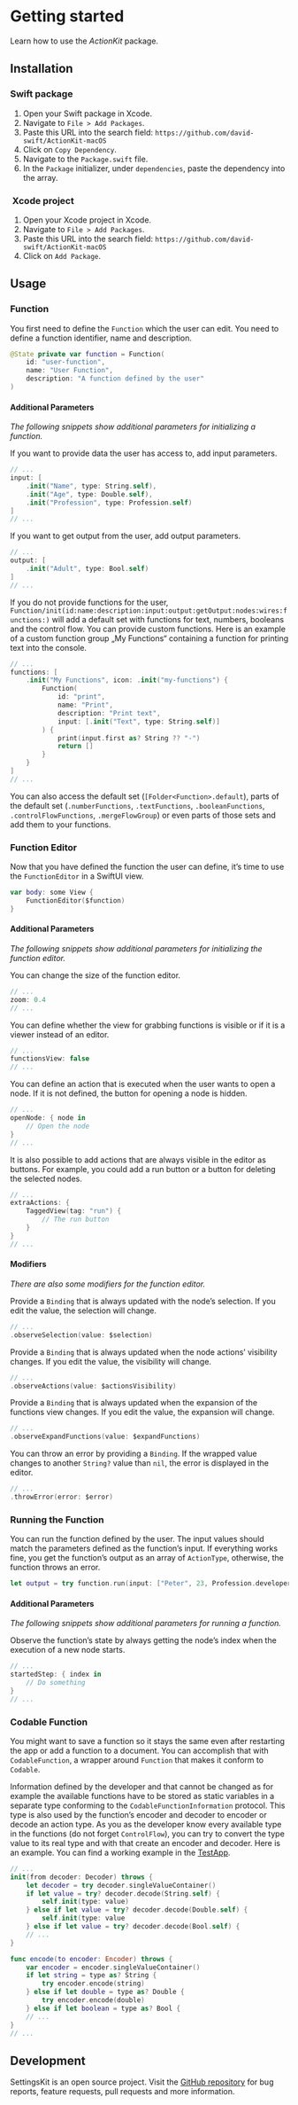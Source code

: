 # Getting started

Learn how to use the _ActionKit_ package.

## Installation
### Swift package
1. Open your Swift package in Xcode.
2. Navigate to `File > Add Packages`.
3. Paste this URL into the search field: `https://github.com/david-swift/ActionKit-macOS`
4. Click on `Copy Dependency`.
5. Navigate to the `Package.swift` file.
6. In the `Package` initializer, under `dependencies`, paste the dependency into the array.

###  Xcode project
1. Open your Xcode project in Xcode.
2. Navigate to `File > Add Packages`.
3. Paste this URL into the search field: `https://github.com/david-swift/ActionKit-macOS`
4. Click on `Add Package`.

## Usage

### Function
You first need to define the ``Function`` which the user can edit. You need to define a function identifier, name and description. 
```swift
@State private var function = Function(
    id: "user-function",
    name: "User Function",
    description: "A function defined by the user"
)
```

#### Additional Parameters
_The following snippets show additional parameters for initializing a function._

If you want to provide data the user has access to, add input parameters.
```swift
// ...
input: [
    .init("Name", type: String.self),
    .init("Age", type: Double.self),
    .init("Profession", type: Profession.self)
]
// ...
```

If you want to get output from the user, add output parameters.
```swift
// ...
output: [
    .init("Adult", type: Bool.self)
]
// ...
```

If you do not provide functions for the user, ``Function/init(id:name:description:input:output:getOutput:nodes:wires:functions:)`` will add a default set with functions for text, numbers, booleans and the control flow. You can provide custom functions. 
Here is an example of a custom function group „My Functions“ containing a function for printing text into the console.
```swift
// ...
functions: [
    .init("My Functions", icon: .init("my-functions") {
        Function(
            id: "print",
            name: "Print",
            description: "Print text",
            input: [.init("Text", type: String.self)]
        ) {
            print(input.first as? String ?? "-")
            return []
        }
    }
]
// ...
```

You can also access the default set (`[Folder<Function>.default`), parts of the default set (`.numberFunctions`, `.textFunctions`, `.booleanFunctions`, `.controlFlowFunctions`, `.mergeFlowGroup`) or even parts of those sets and add them to your functions.

### Function Editor
Now that you have defined the function the user can define, it’s time to use the ``FunctionEditor`` in a SwiftUI view.
```swift
var body: some View {
    FunctionEditor($function)
}
```

#### Additional Parameters
_The following snippets show additional parameters for initializing the function editor._

You can change the size of the function editor.
```swift
// ...
zoom: 0.4
// ...
```

You can define whether the view for grabbing functions is visible or if it is a viewer instead of an editor.
```swift
// ...
functionsView: false
// ...
```

You can define an action that is executed when the user wants to open a node. If it is not defined, the button for opening a node is hidden.
```swift
// ...
openNode: { node in
    // Open the node
}
// ...
```

It is also possible to add actions that are always visible in the editor as buttons. For example, you could add a run button or a button for deleting the selected nodes.
```swift
// ...
extraActions: {
    TaggedView(tag: "run") {
        // The run button
    }
}
// ...
```

#### Modifiers
_There are also some modifiers for the function editor._

Provide a `Binding` that is always updated with the node’s selection. If you edit the value, the selection will change.
```swift
// ...
.observeSelection(value: $selection)
```

Provide a `Binding` that is always updated when the node actions’ visibility changes. If you edit the value, the visibility will change.
```swift
// ...
.observeActions(value: $actionsVisibility)
```

Provide a `Binding` that is always updated when the expansion of the functions view changes. If you edit the value, the expansion will change.
```swift
// ...
.observeExpandFunctions(value: $expandFunctions)
```

You can throw an error by providing a `Binding`. If the wrapped value changes to another `String?` value than `nil`, the error is displayed in the editor.
```swift
// ...
.throwError(error: $error)
```

### Running the Function
You can run the function defined by the user. The input values should match the parameters defined as the function’s input.
If everything works fine, you get the function’s output as an array of ``ActionType``, otherwise, the function throws an error.
```swift
let output = try function.run(input: ["Peter", 23, Profession.developer])
```

#### Additional Parameters
_The following snippets show additional parameters for running a function._

Observe the function’s state by always getting the node’s index when the execution of a new node starts.
```swift
// ...
startedStep: { index in
    // Do something
}
// ...
```

### Codable Function
You might want to save a function so it stays the same even after restarting the app or add a function to a document. You can accomplish that with ``CodableFunction``, a wrapper around ``Function`` that makes it conform to `Codable`. 

Information defined by the developer and that cannot be changed as for example the available functions have to be stored as static variables in a separate type conforming to the ``CodableFunctionInformation`` protocol. This type is also used by the function’s encoder and decoder to encoder or decode an action type. As you as the developer know every available type in the functions (do not forget ``ControlFlow``), you can try to convert the type value to its real type and with that create an encoder and decoder. Here is an example. You can find a working example in the [TestApp][4].
```swift
// ...
init(from decoder: Decoder) throws {
    let decoder = try decoder.singleValueContainer()
    if let value = try? decoder.decode(String.self) {
        self.init(type: value)
    } else if let value = try? decoder.decode(Double.self) {
        self.init(type: value
    } else if let value = try? decoder.decode(Bool.self) {
    // ...
}

func encode(to encoder: Encoder) throws {
    var encoder = encoder.singleValueContainer()
    if let string = type as? String {
        try encoder.encode(string)
    } else if let double = type as? Double {
        try encoder.encode(double)
    } else if let boolean = type as? Bool {
    // ...
}
// ...
```

## Development
SettingsKit is an open source project. Visit the [GitHub repository][1] for bug reports, feature requests, pull requests and more information.

[1]:    https://github.com/david-swift/SettingsKit-macOS
[4]:    https://github.com/david-swift/ActionKit-macOS/tree/main/Tests/ActionKitTests/TestApp
